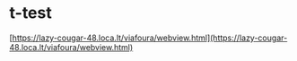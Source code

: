 # t-test

[https://lazy-cougar-48.loca.lt/viafoura/webview.html](https://lazy-cougar-48.loca.lt/viafoura/webview.html)
